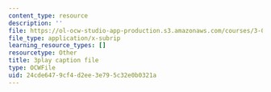 ```yaml
---
content_type: resource
description: ''
file: https://ol-ocw-studio-app-production.s3.amazonaws.com/courses/3-091sc-introduction-to-solid-state-chemistry-fall-2010/24cde6479cf4d2ee3e795c32e0b0321a_AFS4JbQGB0c.srt
file_type: application/x-subrip
learning_resource_types: []
resourcetype: Other
title: 3play caption file
type: OCWFile
uid: 24cde647-9cf4-d2ee-3e79-5c32e0b0321a
---
```

